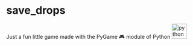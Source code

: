 # save_drops
Just a fun little game made with the PyGame 
🎮
module of Python
<img src="https://cdn.jsdelivr.net/gh/devicons/devicon/icons/python/python-original.svg" height="40" alt="python logo"  />

